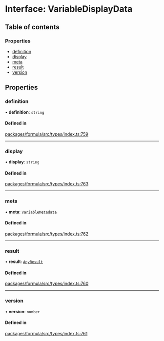 # Interface: VariableDisplayData

## Table of contents

### Properties

- [definition](VariableDisplayData.md#definition)
- [display](VariableDisplayData.md#display)
- [meta](VariableDisplayData.md#meta)
- [result](VariableDisplayData.md#result)
- [version](VariableDisplayData.md#version)

## Properties

### <a id="definition" name="definition"></a> definition

• **definition**: `string`

#### Defined in

[packages/formula/src/types/index.ts:759](https://github.com/mashcard/mashcard/blob/main/packages/formula/src/types/index.ts#L759)

---

### <a id="display" name="display"></a> display

• **display**: `string`

#### Defined in

[packages/formula/src/types/index.ts:763](https://github.com/mashcard/mashcard/blob/main/packages/formula/src/types/index.ts#L763)

---

### <a id="meta" name="meta"></a> meta

• **meta**: [`VariableMetadata`](VariableMetadata.md)

#### Defined in

[packages/formula/src/types/index.ts:762](https://github.com/mashcard/mashcard/blob/main/packages/formula/src/types/index.ts#L762)

---

### <a id="result" name="result"></a> result

• **result**: [`AnyResult`](../README.md#anyresult)

#### Defined in

[packages/formula/src/types/index.ts:760](https://github.com/mashcard/mashcard/blob/main/packages/formula/src/types/index.ts#L760)

---

### <a id="version" name="version"></a> version

• **version**: `number`

#### Defined in

[packages/formula/src/types/index.ts:761](https://github.com/mashcard/mashcard/blob/main/packages/formula/src/types/index.ts#L761)
